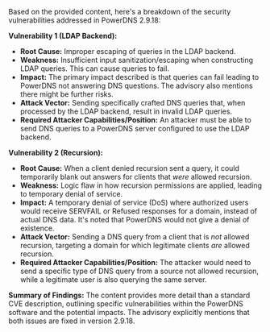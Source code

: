 Based on the provided content, here's a breakdown of the security vulnerabilities addressed in PowerDNS 2.9.18:

**Vulnerability 1 (LDAP Backend):**

*   **Root Cause:** Improper escaping of queries in the LDAP backend.
*   **Weakness:** Insufficient input sanitization/escaping when constructing LDAP queries. This can cause queries to fail.
*   **Impact:** The primary impact described is that queries can fail leading to PowerDNS not answering DNS questions. The advisory also mentions there might be further risks.
*   **Attack Vector:** Sending specifically crafted DNS queries that, when processed by the LDAP backend, result in invalid LDAP queries.
*   **Required Attacker Capabilities/Position:** An attacker must be able to send DNS queries to a PowerDNS server configured to use the LDAP backend.

**Vulnerability 2 (Recursion):**

*   **Root Cause:**  When a client denied recursion sent a query, it could temporarily blank out answers for clients that *were* allowed recursion.
*   **Weakness:** Logic flaw in how recursion permissions are applied, leading to temporary denial of service.
*   **Impact:**  A temporary denial of service (DoS) where authorized users would receive SERVFAIL or Refused responses for a domain, instead of actual DNS data. It's noted that PowerDNS would not give a denial of existence.
*   **Attack Vector:** Sending a DNS query from a client that is *not* allowed recursion, targeting a domain for which legitimate clients *are* allowed recursion.
*   **Required Attacker Capabilities/Position:** The attacker would need to send a specific type of DNS query from a source not allowed recursion, while a legitimate user is also querying the same server.

**Summary of Findings:**
The content provides more detail than a standard CVE description, outlining specific vulnerabilities within the PowerDNS software and the potential impacts. The advisory explicitly mentions that both issues are fixed in version 2.9.18.